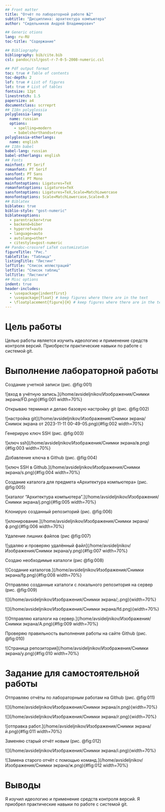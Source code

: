 ```yaml
---
## Front matter
title: "Отчёт по лабораторной работе №2"
subtitle: "Дисциплина: архитектура компьютера"
author: "Сидельников Андрей Владимирович"

## Generic otions
lang: ru-RU
toc-title: "Содержание"

## Bibliography
bibliography: bib/cite.bib
csl: pandoc/csl/gost-r-7-0-5-2008-numeric.csl

## Pdf output format
toc: true # Table of contents
toc-depth: 2
lof: true # List of figures
lot: true # List of tables
fontsize: 12pt
linestretch: 1.5
papersize: a4
documentclass: scrreprt
## I18n polyglossia
polyglossia-lang:
  name: russian
  options:
	- spelling=modern
	- babelshorthands=true
polyglossia-otherlangs:
  name: english
## I18n babel
babel-lang: russian
babel-otherlangs: english
## Fonts
mainfont: PT Serif
romanfont: PT Serif
sansfont: PT Sans
monofont: PT Mono
mainfontoptions: Ligatures=TeX
romanfontoptions: Ligatures=TeX
sansfontoptions: Ligatures=TeX,Scale=MatchLowercase
monofontoptions: Scale=MatchLowercase,Scale=0.9
## Biblatex
biblatex: true
biblio-style: "gost-numeric"
biblatexoptions:
  - parentracker=true
  - backend=biber
  - hyperref=auto
  - language=auto
  - autolang=other*
  - citestyle=gost-numeric
## Pandoc-crossref LaTeX customization
figureTitle: "Рис."
tableTitle: "Таблица"
listingTitle: "Листинг"
lofTitle: "Список иллюстраций"
lotTitle: "Список таблиц"
lolTitle: "Листинги"
## Misc options
indent: true
header-includes:
  - \usepackage{indentfirst}
  - \usepackage{float} # keep figures where there are in the text
  - \floatplacement{figure}{H} # keep figures where there are in the text
---
```


# Цель работы

Целью работы является изучить идеологию и применение средств контроля версий. Приобрести практические навыки по работе с системой git.

# Выполнение лабораторной работы

Создание учетной записи (рис. @fig:001)

![вход в учётную запись.](/home/avsideljnikov/Изображения/Снимки экрана/FD.png){#fig:001 width=70%}

Открываю терминал и делаю базовую настройку git (рис. @fig:002)

![настройка git](/home/avsideljnikov/Изображения/Снимки экрана/Снимок экрана от 2023-11-11 00-49-05.png){#fig:002 width=70%}

Генерирую ключ SSH (рис. @fig:003)

![ключ ssh](/home/avsideljnikov/Изображения/Снимки экрана/в.png){#fig:003 width=70%}

Добавление ключа в Github (рис. @fig:004)

![ключ SSH в Github.](/home/avsideljnikov/Изображения/Снимки экрана/s.png){#fig:004 width=70%}

Создание каталога для предмета «Архитектура компьютера» (рис. @fig:005)

![каталог  “Архитектура компьютера”.](/home/avsideljnikov/Изображения/Снимки экрана/j.png){#fig:005 width=70%}

Клонирую созданный репозиторий (рис. @fig:006)

![клонирование.](/home/avsideljnikov/Изображения/Снимки экрана/ф.png){#fig:006 width=70%}

Удаление лишних файлов (рис @fig:007)

![удаляю и проверяю удалённый файл](/home/avsideljnikov/Изображения/Снимки экрана/у.png){#fig:007 width=70%}

Создаю необходимые каталоги (рис @fig:008)

![Создание каталогов.](/home/avsideljnikov/Изображения/Снимки экрана/fg.png){#fig:008 width=70%}

Отправляю созданные каталоги с локального репозитория на сервер (рис. @fig:009)

![](/home/avsideljnikov/Изображения/Снимки экрана/;.png){width=70%}

![](/home/avsideljnikov/Изображения/Снимки экрана/fd.png){width=70%}

![Отправляю каталоги на сервер.](/home/avsideljnikov/Изображения/Снимки экрана/A.png){#fig:009 width=70%}

Проверяю правильность выполнения работы на сайте Github (рис. @fig:010)

![Страница репозитория](/home/avsideljnikov/Изображения/Снимки экрана/y.png){#fig:010 width=70%}

# Задание для самостоятельной работы 

Отправляю отчёты по лабораторным работам на Github (рис. @fig:011)

![](/home/avsideljnikov/Изображения/Снимки экрана/л.png){width=70%}

![](/home/avsideljnikov/Изображения/Снимки экрана/г.png){width=70%}

![отправка работ.](/home/avsideljnikov/Изображения/Снимки экрана/й.png){#fig:011 width=70%}

Заменяю старый отчёт новым (рис. @fig:012)

![](/home/avsideljnikov/Изображения/Снимки экрана/i.png){width=70%}

![Замена старого отчёт с помощью команд.](/home/avsideljnikov/Изображения/Снимки экрана/ж.png){#fig:012 width=70%}

# Выводы 

Я изучил идеологию и применение средств контроля
версий. Я приобрел практические навыки по работе с системой git.


